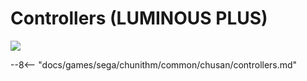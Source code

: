 # Controllers (LUMINOUS PLUS)
<img src="/img/chunithm/sdhd/luminousplus.png">

--8<-- "docs/games/sega/chunithm/common/chusan/controllers.md"
